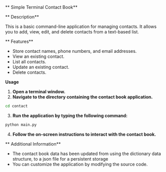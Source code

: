 
** Simple Terminal Contact Book**

** Description**

This is a basic command-line application for managing contacts. It allows you to add, view, edit, and delete contacts from a text-based list.

** Features**
- Store contact names, phone numbers, and email addresses.
- View an existing contact.
- List all contacts.
- Update an existing contact.
- Delete contacts.

**Usage**

1. **Open a terminal window.**
2. **Navigate to the directory containing the contact book application.**
```bash
cd contact
```

3. **Run the application by typing the following command:**
```bash
python main.py  
```

4. **Follow the on-screen instructions to interact with the contact book.**


** Additional Information**

- The contact book data has been updated from using the dictionary data structure, to a json file for a persistent storage
- You can customize the application by modifying the source code.

